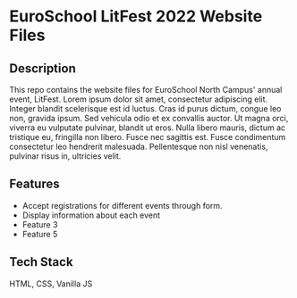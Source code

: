 # EuroSchool LitFest 2022 Website Files

## Description
This repo contains the website files for EuroSchool North Campus' annual event, LitFest. Lorem ipsum dolor sit amet, consectetur adipiscing elit. Integer blandit scelerisque est id luctus. Cras id purus dictum, congue leo non, gravida ipsum. Sed vehicula odio et ex convallis auctor. Ut magna orci, viverra eu vulputate pulvinar, blandit ut eros. Nulla libero mauris, dictum ac tristique eu, fringilla non libero. Fusce nec sagittis est. Fusce condimentum consectetur leo hendrerit malesuada. Pellentesque non nisl venenatis, pulvinar risus in, ultricies velit.

## Features
- Accept registrations for different events through form.
- Display information about each event
- Feature 3
- Feature 5

## Tech Stack
HTML, CSS, Vanilla JS
